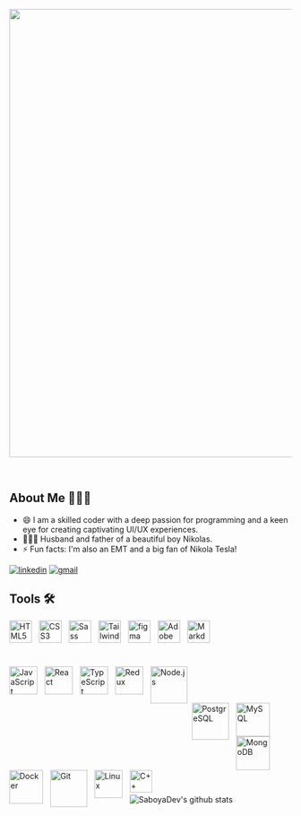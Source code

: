 <p align="center">
  <img width="800" src="https://github.com/SaboyaDev/SaboyaDev/assets/16430662/c4a17f17-72fc-4b30-8180-31d57474b2c7" />
</p>

<br />

## About Me 👨🏻‍💻

- 😄 I am a skilled coder with a deep passion for programming and a keen eye for creating captivating UI/UX experiences.
- 👨‍👩‍👦 Husband and father of a beautiful boy Nikolas.
- ⚡ Fun facts: I'm also an EMT and a big fan of Nikola Tesla!

[![linkedin](https://img.shields.io/badge/linkedin-0A66C2?style=for-the-badge&logo=linkedin&logoColor=white)](https://www.linkedin.com/in/joseluissaboya/) [![gmail](https://img.shields.io/badge/gmail-C0392B?style=for-the-badge&logo=gmail&logoColor=white)](mailto:saboyadev@gmail.com)

## Tools 🛠️

<img align="left" alt="HTML5" width="40px" src="https://cdn.jsdelivr.net/gh/devicons/devicon/icons/html5/html5-original-wordmark.svg" style="padding-right:10px;" />
<img align="left" alt="CSS3" width="40px" src="https://cdn.jsdelivr.net/gh/devicons/devicon/icons/css3/css3-original-wordmark.svg" style="padding-right:10px;" />
<img align="left" alt="Sass" width="40px" src="https://cdn.jsdelivr.net/gh/devicons/devicon/icons/sass/sass-original.svg" style="padding-right:10px;" />
<img align="left" alt="Tailwind CSS" width="40px" src="https://cdn.jsdelivr.net/gh/devicons/devicon/icons/tailwindcss/tailwindcss-plain.svg" style="padding-right:10px;" />
<img align="left" alt="figma" width="40px" src="https://cdn.jsdelivr.net/gh/devicons/devicon/icons/figma/figma-original.svg" style="padding-right:10px;" />
<img align="left" alt="Adobe XD" width="40px" src="https://upload.wikimedia.org/wikipedia/commons/c/c2/Adobe_XD_CC_icon.svg" style="padding-right:10px;" />
<img align="left" alt="Markdown" width="40px" src="https://cdn.jsdelivr.net/gh/devicons/devicon/icons/markdown/markdown-original.svg" style="padding-right:10px;" />

<br />
<br />
<br />
<br />

<img align="left" alt="JavaScript" width="50px" src="https://cdn.jsdelivr.net/gh/devicons/devicon/icons/javascript/javascript-original.svg" style="padding-right:10px;" /><img align="left" alt="React" width="50px" src="https://cdn.jsdelivr.net/gh/devicons/devicon/icons/react/react-original-wordmark.svg" style="padding-right:10px;" /><img align="left" alt="TypeScript" width="50px" src="https://cdn.jsdelivr.net/gh/devicons/devicon/icons/typescript/typescript-original.svg" style="padding-right:10px;" /><img align="left" alt="Redux" width="50px" src="https://cdn.jsdelivr.net/gh/devicons/devicon/icons/redux/redux-original.svg" style="padding-right:10px;"/><img align="left" alt="Node.js" width="66px" src="https://upload.wikimedia.org/wikipedia/commons/d/d9/Node.js_logo.svg" style="padding-right:5px;" />

<br />
<br />
<br />

<img align="left" alt="PostgreSQL" width="66px" src="https://cdn.jsdelivr.net/gh/devicons/devicon/icons/postgresql/postgresql-original-wordmark.svg" style="padding-right:10px;" /><img align="left" alt="MySQL" width="60px" src="https://cdn.jsdelivr.net/gh/devicons/devicon/icons/mysql/mysql-original.svg" style="padding-right:10px;" /><img align="left" alt="MongoDB" width="60px" src="https://cdn.jsdelivr.net/gh/devicons/devicon/icons/mongodb/mongodb-original.svg" style="padding-right:10px;" />

<br />
<br />
<br />
<br />

<img align="left" alt="Docker" width="60px" src="https://cdn.jsdelivr.net/gh/devicons/devicon/icons/docker/docker-original-wordmark.svg" style="padding-right:10px;" /><img align="left" alt="Git" width="66px" src="https://cdn.jsdelivr.net/gh/devicons/devicon/icons/git/git-original-wordmark.svg" style="padding-right:10px;" /><img align="left" alt="Linux" width="50px" src="https://cdn.jsdelivr.net/gh/devicons/devicon/icons/linux/linux-original.svg" style="padding-right:10px;" /><img align="left" alt="C++" width="40px" src="https://raw.githubusercontent.com/isocpp/logos/master/cpp_logo.svg" style="padding-right:10px;" />

<br />
<br />
<br />
<br />

<!--
## 👨🏽‍💻 Software Projects:

- <b>Static S3 Website Deployment via Terrafrom</b>
  - [Cloud Resume Challenge](https://github.com/SaboyaDev/cloudresumechallenge)
- <b>Microservices, Containers, and Serverless Deployment</b>
  - [Deploying Containerized Flask and React Microservices On EC2](https://github.com/SaboyaDev/flask-react-aws-ec2)
- <b>Solo Project Final Exam For Rutgers Coding Bootcamp</b>
  - [Instructor Portal App](https://github.com/SaboyaDev/instructorportal-python)
-->
![SaboyaDev's github stats](https://github-readme-stats.vercel.app/api?username=SaboyaDev&show_icons=true&theme=tokyonight&include_all_commits=true&count_private=true&)
<br />
<!-- ## Wakatime (Just started using it...)
<img src="https://wakatime.com/share/@2f8ec086-c012-41fa-98f0-798977c81386/b5b868da-76aa-4572-adf4-599d2119f84a.png" alt="Wakatime Graph" width="50%"/>
-->
